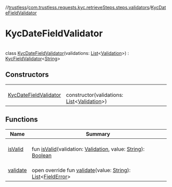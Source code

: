 //[trustless](../../../index.md)/[com.trustless.requests.kyc.retrieveSteps.steps.validators](../index.md)/[KycDateFieldValidator](index.md)

# KycDateFieldValidator

\
class [KycDateFieldValidator](index.md)(validations: [List](https://kotlinlang.org/api/latest/jvm/stdlib/kotlin.collections/-list/index.html)&lt;[Validation](../../com.trustless.requests.kyc.retrieveSteps/-validation/index.md)&gt;) : [KycFieldValidator](../-kyc-field-validator/index.md)&lt;[String](https://kotlinlang.org/api/latest/jvm/stdlib/kotlin/-string/index.html)&gt;

## Constructors

| | |
|---|---|
| [KycDateFieldValidator](-kyc-date-field-validator.md) | <br>constructor(validations: [List](https://kotlinlang.org/api/latest/jvm/stdlib/kotlin.collections/-list/index.html)&lt;[Validation](../../com.trustless.requests.kyc.retrieveSteps/-validation/index.md)&gt;) |

## Functions

| Name | Summary |
|---|---|
| [isValid](is-valid.md) | <br>fun [isValid](is-valid.md)(validation: [Validation](../../com.trustless.requests.kyc.retrieveSteps/-validation/index.md), value: [String](https://kotlinlang.org/api/latest/jvm/stdlib/kotlin/-string/index.html)): [Boolean](https://kotlinlang.org/api/latest/jvm/stdlib/kotlin/-boolean/index.html) |
| [validate](validate.md) | <br>open override fun [validate](validate.md)(value: [String](https://kotlinlang.org/api/latest/jvm/stdlib/kotlin/-string/index.html)): [List](https://kotlinlang.org/api/latest/jvm/stdlib/kotlin.collections/-list/index.html)&lt;[FieldError](../../com.trustless.requests.kyc.retrieveSteps.steps.fields/-field-error/index.md)&gt; |
